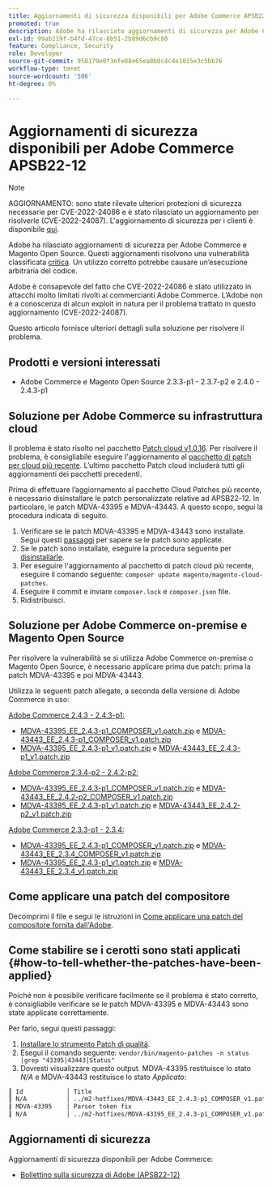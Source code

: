 ```yaml
---
title: Aggiornamenti di sicurezza disponibili per Adobe Commerce APSB22-12
promoted: true
description: Adobe ha rilasciato aggiornamenti di sicurezza per Adobe Commerce e Magento Open Source. Questi aggiornamenti risolvono una vulnerabilità classificata come critica. Un utilizzo corretto potrebbe causare un’esecuzione arbitraria del codice.
exl-id: 99ab219f-b4fd-47ce-8b51-2b89d6cb9c80
feature: Compliance, Security
role: Developer
source-git-commit: 958179e0f3efe08e65ea8b0c4c4e1015e3c5bb76
workflow-type: tm+mt
source-wordcount: '506'
ht-degree: 0%

---
```


# Aggiornamenti di sicurezza disponibili per Adobe Commerce APSB22-12

>[!NOTE]
>
>AGGIORNAMENTO: sono state rilevate ulteriori protezioni di sicurezza necessarie per CVE-2022-24086 e è stato rilasciato un aggiornamento per risolverle (CVE-2022-24087). L&#39;aggiornamento di sicurezza per i clienti è disponibile [qui](https://helpx.adobe.com/security/products/magento/apsb22-12.html).


Adobe ha rilasciato aggiornamenti di sicurezza per Adobe Commerce e Magento Open Source. Questi aggiornamenti risolvono una vulnerabilità classificata [critica](https://helpx.adobe.com/security/severity-ratings.html). Un utilizzo corretto potrebbe causare un’esecuzione arbitraria del codice.

Adobe è consapevole del fatto che CVE-2022-24086 è stato utilizzato in attacchi molto limitati rivolti ai commercianti Adobe Commerce. L’Adobe non è a conoscenza di alcun exploit in natura per il problema trattato in questo aggiornamento (CVE-2022-24087).

Questo articolo fornisce ulteriori dettagli sulla soluzione per risolvere il problema.

## Prodotti e versioni interessati

* Adobe Commerce e Magento Open Source 2.3.3-p1 - 2.3.7-p2 e 2.4.0 - 2.4.3-p1

## Soluzione per Adobe Commerce su infrastruttura cloud

Il problema è stato risolto nel pacchetto [Patch cloud v1.0.16](https://devdocs.magento.com/cloud/release-notes/mcp-release-notes.html?itm_source=devdocs&amp;itm_medium=search_page&amp;itm_campaign=federated_search&amp;itm_term=v1.0.16#v1016). Per risolvere il problema, è consigliabile eseguire l&#39;aggiornamento al [pacchetto di patch per cloud più recente](https://devdocs.magento.com/cloud/release-notes/mcp-release-notes.html?itm_source=devdocs&amp;itm_medium=search_page&amp;itm_campaign=federated_search&amp;itm_term=v1.0.16#latest). L’ultimo pacchetto Patch cloud includerà tutti gli aggiornamenti dei pacchetti precedenti.

Prima di effettuare l’aggiornamento al pacchetto Cloud Patches più recente, è necessario disinstallare le patch personalizzate relative ad APSB22-12. In particolare, le patch MDVA-43395 e MDVA-43443. A questo scopo, segui la procedura indicata di seguito.

1. Verificare se le patch MDVA-43395 e MDVA-43443 sono installate. Segui questi [passaggi](#how-to-tell-whether-the-patches-have-been-applied) per sapere se le patch sono applicate.
1. Se le patch sono installate, eseguire la procedura seguente per [disinstallarle](https://devdocs.magento.com/cloud/project/project-patch.html?itm_source=devdocs&amp;itm_medium=search_page&amp;itm_campaign=federated_search&amp;itm_term=uninstall%20patch#revert-a-custom-patch).
1. Per eseguire l&#39;aggiornamento al pacchetto di patch cloud più recente, eseguire il comando seguente: `composer update magento/magento-cloud-patches`.
1. Eseguire il commit e inviare `composer.lock` e `composer.json` file.
1. Ridistribuisci.

## Soluzione per Adobe Commerce on-premise e Magento Open Source

Per risolvere la vulnerabilità se si utilizza Adobe Commerce on-premise o Magento Open Source, è necessario applicare prima due patch: prima la patch MDVA-43395 e poi MDVA-43443.

Utilizza le seguenti patch allegate, a seconda della versione di Adobe Commerce in uso:

<u>Adobe Commerce 2.4.3 - 2.4.3-p1:</u>

* [MDVA-43395_EE_2.4.3-p1_COMPOSER_v1.patch.zip](assets/MDVA-43395_EE_2.4.3-p1_COMPOSER_v1.patch.zip) e [MDVA-43443_EE_2.4.3-p1_COMPOSER_v1.patch.zip](assets/MDVA-43443_EE_2.4.3-p1_COMPOSER_v1.patch.zip)
* [MDVA-43395_EE_2.4.3-p1_v1.patch.zip](assets/MDVA-43395_EE_2.4.3-p1_v1.patch.zip) e [MDVA-43443_EE_2.4.3-p1_v1.patch.zip](assets/MDVA-43443_EE_2.4.3-p1_v1.patch.zip)

<u>Adobe Commerce 2.3.4-p2 - 2.4.2-p2:</u>

* [MDVA-43395_EE_2.4.3-p1_COMPOSER_v1.patch.zip](assets/MDVA-43395_EE_2.4.3-p1_COMPOSER_v1.patch.zip) e [MDVA-43443_EE_2.4.2-p2_COMPOSER_v1.patch.zip](assets/MDVA-43443_EE_2.4.2-p2_COMPOSER_v1.patch.zip)
* [MDVA-43395_EE_2.4.3-p1_v1.patch.zip](assets/MDVA-43395_EE_2.4.3-p1_v1.patch.zip) e [MDVA-43443_EE_2.4.2-p2_v1.patch.zip](assets/MDVA-43443_EE_2.4.2-p2_v1.patch.zip)

<u>Adobe Commerce 2.3.3-p1 - 2.3.4:</u>

* [MDVA-43395_EE_2.4.3-p1_COMPOSER_v1.patch.zip](assets/MDVA-43395_EE_2.4.3-p1_COMPOSER_v1.patch.zip) e [MDVA-43443_EE_2.3.4_COMPOSER_v1.patch.zip](assets/MDVA-43443_EE_2.3.4_COMPOSER_v1.patch.zip)
* [MDVA-43395_EE_2.4.3-p1_v1.patch.zip](assets/MDVA-43395_EE_2.4.3-p1_v1.patch.zip) e [MDVA-43443_EE_2.3.4_v1.patch.zip](assets/MDVA-43443_EE_2.3.4_v1.patch.zip)

## Come applicare una patch del compositore

Decomprimi il file e segui le istruzioni in [Come applicare una patch del compositore fornita dall&#39;Adobe](/help/how-to/general/how-to-apply-a-composer-patch-provided-by-magento.md).


## Come stabilire se i cerotti sono stati applicati {#how-to-tell-whether-the-patches-have-been-applied}

Poiché non è possibile verificare facilmente se il problema è stato corretto, è consigliabile verificare se le patch MDVA-43395 e MDVA-43443 sono state applicate correttamente.

Per farlo, segui questi passaggi:

1. [Installare lo strumento Patch di qualità](https://devdocs.magento.com/quality-patches/usage.html).
1. Esegui il comando seguente: `vendor/bin/magento-patches -n status |grep "43395|43443|Status"`
1. Dovresti visualizzare questo output. MDVA-43395 restituisce lo stato *N/A* e MDVA-43443 restituisce lo stato *Applicato*:

```bash
║ Id            │ Title                                                        │ Category        │ Origin                 │ Status      │ Details                                          ║
║ N/A           │ ../m2-hotfixes/MDVA-43443_EE_2.4.3-p1_COMPOSER_v1.patch      │ Other           │ Local                  │ Applied     │ Patch type: Custom                               ║
║ MDVA-43395    │ Parser token fix                                             │ Other           │ Adobe Commerce Support │ N/A         │ Patch type: Required                             ║
║ N/A           │ ../m2-hotfixes/MDVA-43395_EE_2.4.3-p1_COMPOSER_v1.patch      │ Other           │ Local                  │ N/A         │ Patch type: Custom                               ║
```

## Aggiornamenti di sicurezza

Aggiornamenti di sicurezza disponibili per Adobe Commerce:

* [Bollettino sulla sicurezza di Adobe (APSB22-12)](https://helpx.adobe.com/security/products/magento/apsb22-12.html)
